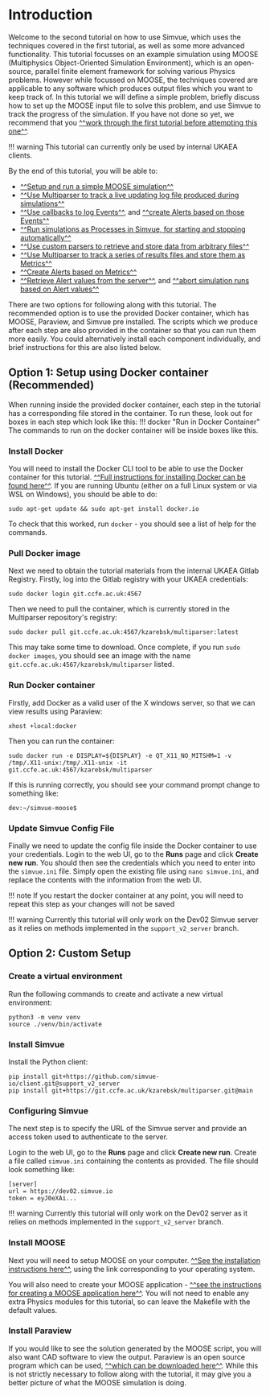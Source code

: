 # Introduction
Welcome to the second tutorial on how to use Simvue, which uses the techniques covered in the first tutorial, as well as some more advanced functionality. This tutorial focusses on an example simulation using MOOSE (Multiphysics Object-Oriented Simulation Environment), which is an open-source, parallel finite element framework for solving various Physics problems. However while focussed on MOOSE, the techniques covered are applicable to any software which produces output files which you want to keep track of. In this tutorial we will define a simple problem, briefly discuss how to set up the MOOSE input file to solve this problem, and use Simvue to track the progress of the simulation. If you have not done so yet, we recommend that you [^^work through the first tutorial before attempting this one^^](/tutorial_basic/introduction).

!!! warning
    This tutorial can currently only be used by internal UKAEA clients.

By the end of this tutorial, you will be able to:

- [^^Setup and run a simple MOOSE simulation^^](/tutorial_advanced/defining-the-problem#creating-the-moose-input-file)
- [^^Use Multiparser to track a live updating log file produced during simulations^^](/tutorial_advanced/tracking-the-log/#initializing-the-file-monitor)
- [^^Use callbacks to log Events^^](/tutorial_advanced/tracking-the-log#adding-a-callback-function), and [^^create Alerts based on those Events^^](/tutorial_advanced/tracking-the-log#adding-alerts)
- [^^Run simulations as Processes in Simvue, for starting and stopping automatically^^](/tutorial_advanced/tracking-the-log#creating-simvue-processes)
- [^^Use custom parsers to retrieve and store data from arbitrary files^^](/tutorial_advanced/tracking-the-log#creating-a-custom-parser)
- [^^Use Multiparser to track a series of results files and store them as Metrics^^](/tutorial_advanced/tracking-results#parsing-values-and-adding-metrics)
- [^^Create Alerts based on Metrics^^](/tutorial_advanced/tracking-results#adding-alerts)
- [^^Retrieve Alert values from the server^^](/tutorial_advanced/tracking-results#monitoring-alerts-using-the-client), and [^^abort simulation runs based on Alert values^^](/tutorial_advanced/tracking-results#using-firing-alerts-to-terminate-a-run)

There are two options for following along with this tutorial. The recommended option is to use the provided Docker container, which has MOOSE, Paraview, and Simvue pre installed. The scripts which we produce after each step are also provided in the container so that you can run them more easily. You could alternatively install each component individually, and brief instructions for this are also listed below.

## Option 1: Setup using Docker container **(Recommended)**
When running inside the provided docker container, each step in the tutorial has a corresponding file stored in the container. To run these, look out for boxes in each step which look like this:
!!! docker "Run in Docker Container"
    The commands to run on the docker container will be inside boxes like this.

### Install Docker
You will need to install the Docker CLI tool to be able to use the Docker container for this tutorial. [^^Full instructions for installing Docker can be found here^^](https://docs.docker.com/engine/install/). If you are running Ubuntu (either on a full Linux system or via WSL on Windows), you should be able to do:
```
sudo apt-get update && sudo apt-get install docker.io
```
To check that this worked, run `docker` - you should see a list of help for the commands.
### Pull Docker image
Next we need to obtain the tutorial materials from the internal UKAEA Gitlab Registry. Firstly, log into the Gitlab registry with your UKAEA credentials:
```
sudo docker login git.ccfe.ac.uk:4567
```
Then we need to pull the container, which is currently stored in the Multiparser repository's registry:
```
sudo docker pull git.ccfe.ac.uk:4567/kzarebsk/multiparser:latest
```
This may take some time to download. Once complete, if you run `sudo docker images`, you should see an image with the name `git.ccfe.ac.uk:4567/kzarebsk/multiparser` listed.

### Run Docker container
Firstly, add Docker as a valid user of the X windows server, so that we can view results using Paraview:
```
xhost +local:docker
```
Then you can run the container:
```
sudo docker run -e DISPLAY=${DISPLAY} -e QT_X11_NO_MITSHM=1 -v /tmp/.X11-unix:/tmp/.X11-unix -it git.ccfe.ac.uk:4567/kzarebsk/multiparser
```
If this is running correctly, you should see your command prompt change to something like:
```
dev:~/simvue-moose$
```
### Update Simvue Config File
Finally we need to update the config file inside the Docker container to use your credentials. Login to the web UI, go to the **Runs** page and click **Create new run**. You should then see the credentials which you need to enter into the `simvue.ini` file. Simply open the existing file using `nano simvue.ini`, and replace the contents with the information from the web UI.

!!! note
    If you restart the docker container at any point, you will need to repeat this step as your changes will not be saved

!!! warning
    Currently this tutorial will only work on the Dev02 Simvue server as it relies on methods implemented in the `support_v2_server` branch.
## Option 2: Custom Setup
### Create a virtual environment

Run the following commands to create and activate a new virtual environment:
```
python3 -m venv venv
source ./venv/bin/activate
```

### Install Simvue

Install the Python client:
```
pip install git+https://github.com/simvue-io/client.git@support_v2_server
pip install git+https://git.ccfe.ac.uk/kzarebsk/multiparser.git@main
```

### Configuring Simvue

The next step is to specify the URL of the Simvue server and provide an access token used to authenticate to the server.

Login to the web UI, go to the **Runs** page and click **Create new run**. Create a file called `simvue.ini` containing the contents as provided.
The file should look something like:
```
[server]
url = https://dev02.simvue.io
token = eyJ0eXAi...
```

!!! warning
    Currently this tutorial will only work on the Dev02 server as it relies on methods implemented in the `support_v2_server` branch.
### Install MOOSE
Next you will need to setup MOOSE on your computer. [^^See the installation instructions here^^](https://mooseframework.inl.gov/getting_started/installation/index.html), using the link corresponding to your operating system. 

You will also need to create your MOOSE application - [^^see the instructions for creating a MOOSE application here^^](https://mooseframework.inl.gov/getting_started/new_users.html). You will not need to enable any extra Physics modules for this tutorial, so can leave the Makefile with the default values.

### Install Paraview
If you would like to see the solution generated by the MOOSE script, you will also want CAD software to view the output. Paraview is an open source program which can be used, [^^which can be downloaded here^^](https://www.paraview.org/download/). While this is not strictly necessary to follow along with the tutorial, it may give you a better picture of what the MOOSE simulation is doing.